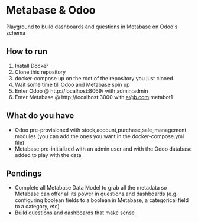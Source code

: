 # Metabase & Odoo

Playground to build dashboards and questions in Metabase on Odoo's schema

## How to run

1) Install Docker
2) Clone this repository
3) docker-compose up on the root of the repository you just cloned
4) Wait some time till Odoo and Metabase spin up
5) Enter Odoo @ http://localhost:8069/ with admin:admin
6) Enter Metabase @ http://localhost:3000 with a@b.com:metabot1

## What do you have

- Odoo pre-provisioned with stock,account,purchase,sale_management modules (you can add the ones you want in the docker-compose.yml file)
- Metabase pre-initialized with an admin user and with the Odoo database added to play with the data

## Pendings

- Complete all Metabase Data Model to grab all the metadata so Metabase can offer all its power in questions and dashboards (e.g. configuring boolean fields to a boolean in Metabase, a categorical field to a category, etc)
- Build questions and dashboards that make sense
